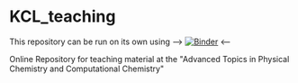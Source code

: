 # KCL_teaching
This repository can be run on its own using --> [![Binder](https://mybinder.org/badge_logo.svg)](https://mybinder.org/v2/gh/pedrojuanbj/KCL_teaching/master) <--

Online Repository for teaching material at the "Advanced Topics in Physical Chemistry and Computational Chemistry"





